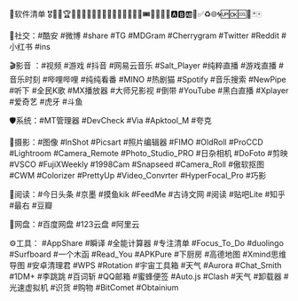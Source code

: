 🔰软件清单
🎖🥇🏅🏆🎨🎱💫🌟🎉🎊🎁💓💯📣🔔🇨🇳🎫🎟📆🉑🈲🉐🅰️🅱️🆎🔞✅♻️🌐🌀🆙🆗🆒🎵🃏🀄️

🤩社交：#酷安 #微博 #share #TG #MDGram #Cherrygram #Twitter #Reddit #小红书 #ins

🎬影音 ：#视频 #游戏 #抖音 #网易云音乐 #Salt_Player #纯粹直播 #游戏直播 #音乐时刻 #哔哩哔哩 #纯纯看番 #MINO #热剧猫 #Spotify #音乐搜索 #NewPipe #听下 #全民K歌 #MX播放器 #大师兄影视 #倒带 #YouTube #黑白直播 #Xplayer #爱奇艺 #虎牙 #斗鱼

🛡系统：#MT管理器 #DevCheck #Via #Apktool_M #夸克

📸摄影：#图像 #InShot #Picsart #照片编辑器 #FIMO #OldRoll #ProCCD #Lightroom #Camera_Remote #Photo_Studio_PRO #日杂相机 #DoFoto #剪映 #VSCO #FujiXWeekly #1998Cam #Snapseed #Camera_Roll #傲软抠图 #CWM #Colorizer #PrettyUp #Video_Convrter #HyperFocal_Pro #巧影 

📖阅读：#今日头条 #京墨 #摸鱼kik #FeedMe #古诗文网 #阅读 #贴吧Lite #知乎 #最右 #豆瓣

🍭网盘：#百度网盘 #123云盘 #阿里云

⚙️工具： #AppShare #瞬译 #全能计算器 #专注清单   #Focus_To_Do #duolingo #Surfboard #一个木函 #Read_You #APKPure #下厨房 #高德地图 #Xmind思维导图 #安卓清理君 #WPS #Rotation #宇宙工具箱 #天气 #Aurora #Chat_Smith #1DM+ #李跳跳 #百词斩 #QQ邮箱 #蜜蜂便签 #Auto.js #Clash #天气 #卸载器 #光速虚拟机 #识货 #购物 #BitComet #Obtainium